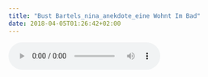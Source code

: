 ```yaml
---
title: "Bust Bartels_nina_anekdote_eine Wohnt Im Bad"
date: 2018-04-05T01:26:42+02:00
---
```


<audio controls>
	<source src="bust-bartels_nina_anekdote_eine-wohnt-im-bad.wav">
	Your browser does not support the audio element
</audio>